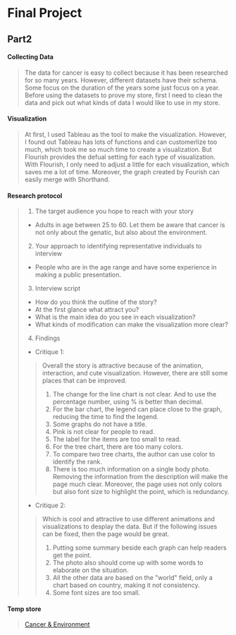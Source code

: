 # Final Project
## Part2
#### Collecting Data
> The data for cancer is easy to collect because it has been researched for so many years. However, different datasets have their schema. Some focus on the duration of the years some just focus on a year. Before using the datasets to prove my store, first I need to clean the data and pick out what kinds of data I would like to use in my store.

#### Visualization
> At first, I used Tableau as the tool to make the visualization. However, I found out Tableau has lots of functions and can customerlize too much, which took me so much time to create a visualization. But Flourish provides the defual setting for each type of visualization. With Flourish, I only need to adjust a little for each visualization, which saves me a lot of time. Moreover, the graph created by Fourish can easily merge with Shorthand. 

#### Research protocol
> 1. The target audience you hope to reach with your story
> - Adults in age between 25 to 60. Let them be aware that cancer is not only about the genatic, but also about the environment.
> 2. Your approach to identifying representative individuals to interview
> - People who are in the age range and have some experience in making a public presentation.
> 3. Interview script
> - How do you think the outline of the story? 
> - At the first glance what attract you?
> - What is the main idea do you see in each visualization?
> - What kinds of modification can make the visualization more clear?
> 4. Findings
> - Critique 1:
>> Overall the story is attractive because of the animation, interaction, and cute visualization. However, there are still some places that can be improved. 
>> 1. The change for the line chart is not clear. And to use the percentage number, using % is better than decimal.
>> 2. For the bar chart, the legend can place close to the graph, reducing the time to find the legend.
>> 3. Some graphs do not have a title.
>> 4. Pink is not clear for people to read.
>> 5. The label for the items are too small to read.
>> 6. For the tree chart, there are too many colors.
>> 7. To compare two tree charts, the author can use color to identify the rank.
>> 8. There is too much information on a single body photo. Removing the information from the description will make the page much clear. Moreover, the page uses not only colors but also font size to highlight the point, which is redundancy.
> - Critique 2:
>> Which is cool and attractive to use different animations and visualizations to desplay the data. But if the following issues can be fixed, then the page would be great. 
>> 1. Putting some summary beside each graph can help readers get the point.
>> 2. The photo also should come up with some words to elaborate on the situation.
>> 3. All the other data are based on the "world" field, only a chart based on country, making it not consistency.
>> 4. Some font sizes are too small.

#### Temp store
> [Cancer & Environment](https://preview.shorthand.com/6xCckArtPDvIKk7k  "Title") 
